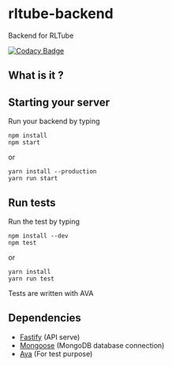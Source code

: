# rltube-backend
Backend for RLTube

[![Codacy Badge](https://api.codacy.com/project/badge/Grade/a54d1b408f3046aa815dc1b72e0633c9)](https://www.codacy.com/app/kranack/rltube-backend?utm_source=github.com&amp;utm_medium=referral&amp;utm_content=RLTube/rltube-backend&amp;utm_campaign=Badge_Grade)

## What is it ?



## Starting your server

Run your backend by typing

```
npm install
npm start
```

or

```
yarn install --production
yarn run start
```

## Run tests

Run the test by typing

```
npm install --dev
npm test
```

or

```
yarn install
yarn run test
```

Tests are written with AVA

## Dependencies

- [Fastify](https://github.com/fastify/fastify) (API serve)
- [Mongoose](https://github.com/Automattic/mongoose) (MongoDB database connection)
- [Ava](https://github.com/avajs/ava) (For test purpose)

